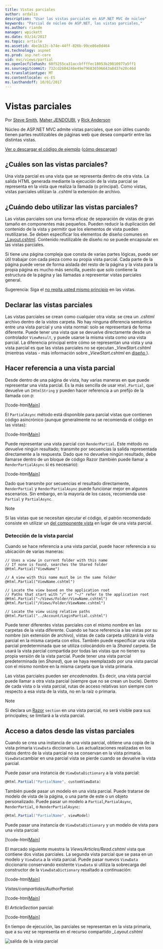 ```yaml
---
title: Vistas parciales
author: ardalis
description: "Usar las vistas parciales en ASP.NET MVC de núcleo"
keywords: "Parcial de núcleo de ASP.NET, las vistas parciales,"
ms.author: riande
manager: wpickett
ms.date: 03/14/2017
ms.topic: article
ms.assetid: 4be1b12c-b74e-44ff-826b-99ce86e8d464
ms.technology: aspnet
ms.prod: asp.net-core
uid: mvc/views/partial
ms.openlocfilehash: 60f5255ca31accbffffec18053b29810977a5ff1
ms.sourcegitcommit: 732cd2684246e49e796836596643a8d37e20c46d
ms.translationtype: MT
ms.contentlocale: es-ES
ms.lasthandoff: 10/01/2017
---
```

# <a name="partial-views"></a>Vistas parciales

Por [Steve Smith](https://ardalis.com/), [Maher JENDOUBI](https://twitter.com/maherjend), y [Rick Anderson](https://twitter.com/RickAndMSFT)

Núcleo de ASP.NET MVC admite vistas parciales, que son útiles cuando tienen partes reutilizables de páginas web que desea compartir entre las distintas vistas.

[Ver o descargar el código de ejemplo](https://github.com/aspnet/Docs/tree/master/aspnetcore/mvc/views/partial/sample) ([cómo descargar](xref:tutorials/index#how-to-download-a-sample))

## <a name="what-are-partial-views"></a>¿Cuáles son las vistas parciales?

Una vista parcial es una vista que se representa dentro de otra vista. La salida HTML generada mediante la ejecución de la vista parcial se representa en la vista que realiza la llamada (o principal). Como vistas, vistas parciales utilizan la *.cshtml* la extensión de archivo.

## <a name="when-should-i-use-partial-views"></a>¿Cuándo debo utilizar las vistas parciales?

Las vistas parciales son una forma eficaz de separación de vistas de gran tamaño en componentes más pequeños. Pueden reducir la duplicación del contenido de la vista y permitir que los elementos de vista pueden reutilizarse. Se deben especificar los elementos de diseño comunes en [_Layout.cshtml](layout.md). Contenido reutilizable de diseño no se puede encapsular en las vistas parciales.

Si tiene una página compleja que consta de varias partes lógicas, puede ser útil trabajar con cada pieza como su propia vista parcial. Cada parte de la página puede verse de forma aislada del resto de la página y la vista para la propia página es mucho más sencilla, puesto que solo contiene la estructura de la página y las llamadas a representar vistas parciales general.

Sugerencia: Siga el [no repita usted mismo principio](http://deviq.com/don-t-repeat-yourself/) en las vistas.

## <a name="declaring-partial-views"></a>Declarar las vistas parciales

Las vistas parciales se crean como cualquier otra vista: se crea un *.cshtml* archivo dentro de la *vistas* carpeta. No hay ninguna diferencia semántica entre una vista parcial y una vista normal: solo se representará de forma diferente. Puede tener una vista que se devuelve directamente desde un controlador `ViewResult`, y puede usarse la misma vista como una vista parcial. La diferencia principal entre cómo se representan una vista y una vista parcial es que las vistas parciales no se ejecutan *_ViewStart.cshtml* (mientras vistas - más información sobre *_ViewStart.cshtml* en [diseño ](layout.md)).

## <a name="referencing-a-partial-view"></a>Hacer referencia a una vista parcial

Desde dentro de una página de vista, hay varias maneras en que puede representar una vista parcial. Es la más sencilla de usar `Html.Partial`, que devuelve un `IHtmlString` y pueden hacer referencia a un prefijo de la llamada con `@`:

[!code-html[Main](partial/sample/src/PartialViewsSample/Views/Home/About.cshtml?range=9)]

El `PartialAsync` método está disponible para parcial vistas que contienen código asincrónico (aunque generalmente no se recomienda el código en las vistas):

[!code-html[Main](partial/sample/src/PartialViewsSample/Views/Home/About.cshtml?range=8)]

Puede representar una vista parcial con `RenderPartial`. Este método no devuelve ningún resultado; transmite por secuencias la salida representada directamente a la respuesta. Dado que no devuelve ningún resultado, debe llamarse dentro de un bloque de código Razor (también puede llamar a `RenderPartialAsync` si es necesario):

[!code-html[Main](partial/sample/src/PartialViewsSample/Views/Home/About.cshtml?range=10-12)]

Dado que transmite por secuencias el resultado directamente, `RenderPartial` y `RenderPartialAsync` puede funcionar mejor en algunos escenarios. Sin embargo, en la mayoría de los casos, recomienda use `Partial` y `PartialAsync`.

> [!NOTE]
> Si las vistas que se necesitan ejecutar el código, el patrón recomendado consiste en utilizar un [del componente vista](view-components.md) en lugar de una vista parcial.

### <a name="partial-view-discovery"></a>Detección de la vista parcial

Cuando se hace referencia a una vista parcial, puede hacer referencia a su ubicación de varias maneras:

```text
// Uses a view in current folder with this name
// If none is found, searches the Shared folder
@Html.Partial("ViewName")

// A view with this name must be in the same folder
@Html.Partial("ViewName.cshtml")

// Locate the view based on the application root
// Paths that start with "/" or "~/" refer to the application root
@Html.Partial("~/Views/Folder/ViewName.cshtml")
@Html.Partial("/Views/Folder/ViewName.cshtml")

// Locate the view using relative paths
@Html.Partial("../Account/LoginPartial.cshtml")
```

Puede tener diferentes vistas parciales con el mismo nombre en las carpetas de la vista diferente. Cuando se hace referencia a las vistas por su nombre (sin extensión de archivo), vistas de cada carpeta utilizará la vista parcial en la misma carpeta con ellos. También puede especificar una vista parcial predeterminada que se utiliza colocándolo en la *Shared* carpeta. Se usará la vista parcial compartida por todas las vistas que no tienen su propia versión de la vista parcial. Puede tener una vista parcial predeterminada (en *Shared*), que se haya reemplazado por una vista parcial con el mismo nombre en la misma carpeta que la vista primaria.

Las vistas parciales pueden ser *encadenadas*. Es decir, una vista parcial puede llamar a otra vista parcial (siempre que no se crean un bucle). Dentro de cada vista o la vista parcial, rutas de acceso relativas son siempre con respecto a esa vista de la vista, no en la raíz o primaria.

> [!NOTE]
> Si declara un [Razor](razor.md) `section` en una vista parcial, no será visible para sus principales; se limitará a la vista parcial.

## <a name="accessing-data-from-partial-views"></a>Acceso a datos desde las vistas parciales

Cuando se crea una instancia de una vista parcial, obtiene una copia de la vista primaria `ViewData` diccionario. Las actualizaciones realizadas en los datos dentro de la vista parcial no se conservan en la vista primaria. `ViewData`cambiar en una parcial vista se pierde cuando se devuelve la vista parcial.

Puede pasar una instancia de `ViewDataDictionary` a la vista parcial:

```csharp
@Html.Partial("PartialName", customViewData)
   ```

También puede pasar un modelo en una vista parcial. Puede tratarse de modelo de vista de la página, o una parte de este o un objeto personalizado. Puede pasar un modelo a `Partial`,`PartialAsync`, `RenderPartial`, o `RenderPartialAsync`:

```csharp
@Html.Partial("PartialName", viewModel)
   ```

Puede pasar una instancia de `ViewDataDictionary` y un modelo de vista para una vista parcial:

[!code-html[Main](partial/sample/src/PartialViewsSample/Views/Articles/Read.cshtml?range=15-16)]

El marcado siguiente muestra la *Views/Articles/Read.cshtml* vista que contiene dos vistas parciales. La segunda vista parcial que se pasa en un modelo y `ViewData` a la vista parcial. Puede pasar nuevos `ViewData` diccionario conservando existente `ViewData` si utiliza la sobrecarga del constructor de la `ViewDataDictionary` resaltado a continuación:

[!code-html[Main](partial/sample/src/PartialViewsSample/Views/Articles/Read.cshtml)]

*Vistas/compartidas/AuthorPartial*:

[!code-html[Main](partial/sample/src/PartialViewsSample/Views/Shared/AuthorPartial.cshtml)]

El *ArticleSection* parcial:

[!code-html[Main](partial/sample/src/PartialViewsSample/Views/Articles/ArticleSection.cshtml)]

En tiempo de ejecución, las parciales se representan en la vista primaria, que a su vez se representa en el recurso compartido *_Layout.cshtml*

![salida de la vista parcial](partial/_static/output.png)
